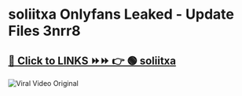 
 # soliitxa Onlyfans Leaked - Update Files 3nrr8

## <h2><a href="https://clipsfans.com/soliitxa&ref=git">🔗 Click to LINKS ⏩⏩ 👉 🟢 soliitxa </a></h2>

<a href="https://clipsfans.com/soliitxa&ref=git" rel="nofollow" data-target="animated-image.originalLink"><img src="https://i.ibb.co.com/xMMVF88/686577567.gif" alt="Viral Video Original" style="max-width: 100%; display: inline-block;" data-target="animated-image.originalImage"></a>

